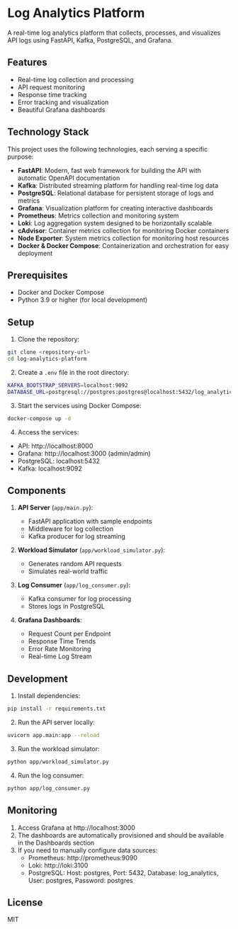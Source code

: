 # Log Analytics Platform

A real-time log analytics platform that collects, processes, and visualizes API logs using FastAPI, Kafka, PostgreSQL, and Grafana.

## Features

- Real-time log collection and processing
- API request monitoring
- Response time tracking
- Error tracking and visualization
- Beautiful Grafana dashboards

## Technology Stack

This project uses the following technologies, each serving a specific purpose:

- **FastAPI**: Modern, fast web framework for building the API with automatic OpenAPI documentation
- **Kafka**: Distributed streaming platform for handling real-time log data
- **PostgreSQL**: Relational database for persistent storage of logs and metrics
- **Grafana**: Visualization platform for creating interactive dashboards
- **Prometheus**: Metrics collection and monitoring system
- **Loki**: Log aggregation system designed to be horizontally scalable
- **cAdvisor**: Container metrics collection for monitoring Docker containers
- **Node Exporter**: System metrics collection for monitoring host resources
- **Docker & Docker Compose**: Containerization and orchestration for easy deployment

## Prerequisites

- Docker and Docker Compose
- Python 3.9 or higher (for local development)

## Setup

1. Clone the repository:
```bash
git clone <repository-url>
cd log-analytics-platform
```

2. Create a `.env` file in the root directory:
```bash
KAFKA_BOOTSTRAP_SERVERS=localhost:9092
DATABASE_URL=postgresql://postgres:postgres@localhost:5432/log_analytics
```

3. Start the services using Docker Compose:
```bash
docker-compose up -d
```

4. Access the services:
- API: http://localhost:8000
- Grafana: http://localhost:3000 (admin/admin)
- PostgreSQL: localhost:5432
- Kafka: localhost:9092

## Components

1. **API Server** (`app/main.py`):
   - FastAPI application with sample endpoints
   - Middleware for log collection
   - Kafka producer for log streaming

2. **Workload Simulator** (`app/workload_simulator.py`):
   - Generates random API requests
   - Simulates real-world traffic

3. **Log Consumer** (`app/log_consumer.py`):
   - Kafka consumer for log processing
   - Stores logs in PostgreSQL

4. **Grafana Dashboards**:
   - Request Count per Endpoint
   - Response Time Trends
   - Error Rate Monitoring
   - Real-time Log Stream

## Development

1. Install dependencies:
```bash
pip install -r requirements.txt
```

2. Run the API server locally:
```bash
uvicorn app.main:app --reload
```

3. Run the workload simulator:
```bash
python app/workload_simulator.py
```

4. Run the log consumer:
```bash
python app/log_consumer.py
```

## Monitoring

1. Access Grafana at http://localhost:3000
2. The dashboards are automatically provisioned and should be available in the Dashboards section
3. If you need to manually configure data sources:
   - Prometheus: http://prometheus:9090
   - Loki: http://loki:3100
   - PostgreSQL: Host: postgres, Port: 5432, Database: log_analytics, User: postgres, Password: postgres

## License

MIT 